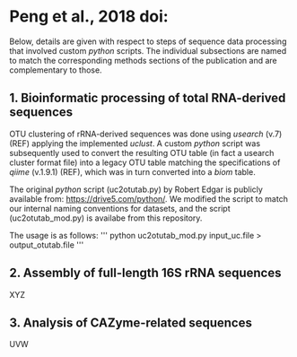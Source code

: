 Peng et al., 2018 doi:
======================

Below, details are given with respect to steps of sequence data processing that involved custom _python_ scripts. The individual subsections are named to match the corresponding methods sections of the publication and are complementary to those.

**1. Bioinformatic processing of total RNA-derived sequences**
----------------------------------------------------------

OTU clustering of rRNA-derived sequences was done using _usearch_ (v.7) (REF) applying the implemented _uclust_. A custom _python_ script was subsequently used to convert the resulting OTU table (in fact a usearch cluster format file) into a legacy OTU table matching the specifications of _qiime_ (v.1.9.1) (REF), which was in turn converted into a _biom_ table.

The original _python_ script (uc2otutab.py) by Robert Edgar is publicly available from: https://drive5.com/python/. We modified the script to match our internal naming conventions for datasets, and the script (uc2otutab_mod.py) is availabe from this repository.

The usage is as follows:
'''
python uc2otutab_mod.py input_uc.file > output_otutab.file
'''


**2. Assembly of full-length 16S rRNA sequences**
---------------------------------------------

XYZ

**3. Analysis of CAZyme-related sequences**
---------------------------------------

UVW
